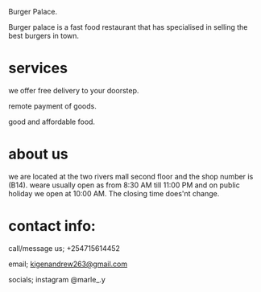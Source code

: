 Burger Palace.

Burger palace is a fast food restaurant that has specialised in selling the best burgers in town.

# services

we offer free delivery to your doorstep.

remote payment of goods.

good and affordable food.

# about us

we are located at the two rivers mall second floor and the shop number is (B14).
weare usually open as from 8:30 AM till 11:00 PM 
and on public holiday we open at 10:00 AM. The closing time does'nt change.

# contact info:

call/message us; +254715614452

email; kigenandrew263@gmail.com

socials; instagram @marle_.y
